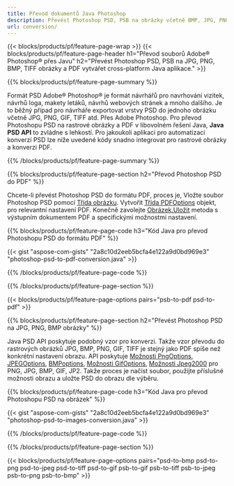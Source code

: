 ```yaml
---
title: Převod dokumentů Java Photoshop
description: Převést Photoshop PSD, PSB na obrázky včetně BMP, JPG, PNG, TIFF a PDF prostřednictvím knihovny Java.
url: conversion/
---
```


{{< blocks/products/pf/feature-page-wrap >}}
{{< blocks/products/pf/feature-page-header h1="Převod souborů Adobe® Photoshop® přes Javu" h2="Převést Photoshop PSD, PSB na JPG, PNG, BMP, TIFF obrázky a PDF vytvářet cross-platform Java aplikace." >}}

{{% blocks/products/pf/feature-page-summary %}}

Formát PSD Adobe® Photoshop® je formát návrhářů pro navrhování vizitek, návrhů loga, makety letáků, návrhů webových stránek a mnoho dalšího. Je to běžný případ pro návrháře exportovat vrstvy PSD do jednoho obrázku včetně JPG, PNG, GIF, TIFF atd. Přes Adobe Photoshop. Pro převod Photoshopu PSD na rastrové obrázky a PDF v libovolném řešení Java, **Java PSD API** to zvládne s lehkostí. Pro jakoukoli aplikaci pro automatizaci konverzí PSD lze níže uvedené kódy snadno integrovat pro rastrové obrázky a konverzi PDF.

{{% /blocks/products/pf/feature-page-summary %}}

{{% blocks/products/pf/feature-page-section h2="Převod Photoshop PSD do PDF" %}}

Chcete-li převést Photoshop PSD do formátu PDF, proces je, Vložte soubor Photoshop PSD pomocí [Třída obrázku](https://apireference.aspose.com/psd/java/com.aspose.psd/Image). Vytvořit [Třída PDFOptions](https://apireference.aspose.com/psd/java/com.aspose.psd.imageoptions/PdfOptions) objekt, pro relevantní nastavení PDF. Konečně zavolejte [Obrázek.Uložit](https://apireference.aspose.com/psd/java/com.aspose.psd/Image#save-java.lang.String-com.aspose.psd.ImageOptionsBase-) metoda s výstupním dokumentem PDF a specifickými možnostmi nastavení.

{{% blocks/products/pf/feature-page-code h3="Kód Java pro převod Photoshopu PSD do formátu PDF" %}}

{{< gist "aspose-com-gists" "2a8c10d2eeb5bcfa4e122a9d0bd969e3" "photoshop-psd-to-pdf-conversion.java" >}}

{{% /blocks/products/pf/feature-page-code %}}

{{% /blocks/products/pf/feature-page-section %}}

{{< blocks/products/pf/feature-page-options pairs="psb-to-pdf psd-to-pdf" >}}

{{% blocks/products/pf/feature-page-section h2="Převést Photoshop PSD na JPG, PNG, BMP obrázky" %}}

Java PSD API poskytuje podobný vzor pro konverzi. Takže vzor převodu do rastrových obrázků JPG, BMP, PNG, GIF, TIFF je stejný jako PDF spíše než konkrétní nastavení obrazu. API poskytuje [Možnosti PngOptions](https://apireference.aspose.com/psd/java/com.aspose.psd.imageoptions/PngOptions), [JPEGOptions](https://apireference.aspose.com/psd/java/com.aspose.psd.imageoptions/JpegOptions), [BMPoptions](https://apireference.aspose.com/psd/java/com.aspose.psd.imageoptions/BmpOptions), [Možnosti GifOptions](https://apireference.aspose.com/psd/java/com.aspose.psd.imageoptions/GifOptions), [Možnosti Jpeg2000](https://apireference.aspose.com/psd/java/com.aspose.psd.imageoptions/Jpeg2000Options) pro PNG, JPG, BMP, GIF, JP2. Takže proces je načíst soubor, použijte příslušné možnosti obrazu a uložte PSD do obrazu dle výběru.

{{% blocks/products/pf/feature-page-code h3="Kód Java pro převod Photoshopu PSD na obrázek" %}}

{{< gist "aspose-com-gists" "2a8c10d2eeb5bcfa4e122a9d0bd969e3" "photoshop-psd-to-images-conversion.java" >}}

{{% /blocks/products/pf/feature-page-code %}}

{{% /blocks/products/pf/feature-page-section %}}

{{< blocks/products/pf/feature-page-options pairs="psd-to-bmp psd-to-png psd-to-jpeg psd-to-tiff psd-to-gif psb-to-gif psb-to-tiff psb-to-jpeg psb-to-png psb-to-bmp" >}}
